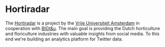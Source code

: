 # Hortiradar

The [Hortiradar][] is a project by the [Vrije Universiteit Amsterdam][VU] in
cooperation with [BIGt&u][]. The main goal is providing the Dutch horticulture
and floriculture industries with valuable insights from social media. To this
end we're building an analytics platform for Twitter data.

[hortiradar]: https://acba.labs.vu.nl/hortiradar/
[VU]: https://vu.nl/en/
[BIGt&u]: http://bigtu.nl
